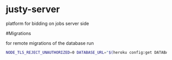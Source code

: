 # justy-server
platform for bidding on jobs server side

#Migrations

for remote migrations of the database run

```sh
NODE_TLS_REJECT_UNAUTHORIZED=0 DATABASE_URL="$(heroku config:get DATABASE_URL -a justyes)?ssl=true" npm run migrate:remote:up
```